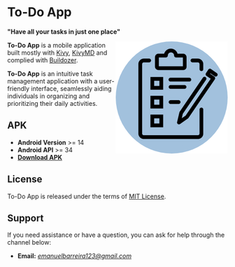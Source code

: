 # To-Do App
**"Have all your tasks in just one place"**

<img align="right" height="256" src="https://github.com/emanuelet123/ToDoApp/blob/main/Images/logo.png"/>

**To-Do App** is a mobile application built mostly with [Kivy](https://github.com/kivy/kivy), [KivyMD](https://github.com/kivymd/KivyMD) and complied with [Buildozer](https://github.com/kivy/buildozer).

**To-Do App** is an intuitive task management application with a user-friendly interface, seamlessly aiding individuals in organizing and prioritizing their daily activities.

## APK
- **Android Version** >= 14
- **Android API** >= 34
- **[Download APK](https://github.com/emanuelet123/ToDoApp/blob/main/bin)**

## License
To-Do App is released under the terms of [MIT License](https://github.com/emanuelet123/ToDoApp/blob/main/LICENSE).

## Support
If you need assistance or have a question, you can ask for help through the channel below:
- **Email:** *emanuelbarreira123@gmail.com*




